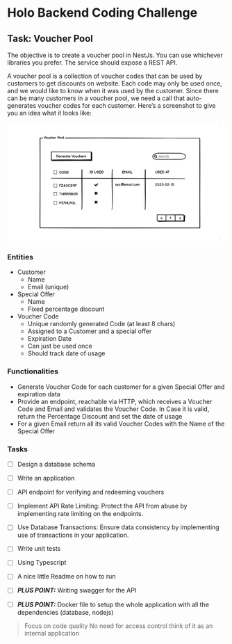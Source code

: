 # Holo Backend Coding Challenge


## Task:  Voucher Pool
The objective is to create a voucher pool in NestJs. You can use whichever libraries you prefer. The service should expose a ​REST API​.

A voucher pool is a collection of voucher codes that can be used by customers to get discounts on website. Each code may only be used once, and we would like to know when it was used by the customer. Since there can be many customers in a voucher pool, we need a call that auto-generates voucher codes for each customer. Here’s a screenshot to give you an idea what it looks like:

![Voucher Pool](Voucher-Pool.png)

### Entities
* Customer
    *	Name
    *	Email (unique)
*	Special Offer
     *	Name
     *	Fixed percentage discount
*	Voucher Code
     *	Unique randomly generated Code (at least 8 chars)
     *	Assigned to a Customer and a special offer
     *	Expiration Date
     *	Can just be used once
     *	Should track date of usage

### Functionalities
* Generate Voucher Code for each customer for a given Special Offer and expiration data
* Provide an endpoint, reachable via HTTP, which receives a Voucher Code and Email and
  validates the Voucher Code. In Case it is valid, return the Percentage Discount and set the
  date of usage
* For a given Email return all its valid Voucher Codes with the Name of the Special Offer

### Tasks
* [ ] Design a database schema
* [ ] Write an application
* [ ] API endpoint for verifying and redeeming vouchers
* [ ] Implement API Rate Limiting: Protect the API from abuse by implementing rate limiting on the endpoints.
* [ ] Use Database Transactions: Ensure data consistency by implementing use of transactions in your application.
* [ ] Write unit tests
* [ ] Using Typescript
* [ ] A nice little Readme on how to run
* [ ] ***PLUS POINT:*** Writing swagger for the API
* [ ] ***PLUS POINT:*** Docker file to setup the whole application with all the dependencies (database, nodejs)


>  Focus on code quality
> No need for access control think of it as an internal application
